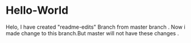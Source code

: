 # Hello-World

Helo,
I have created "readme-edits" Branch from master branch . Now i made change to 
this branch.But master will not have these changes .
